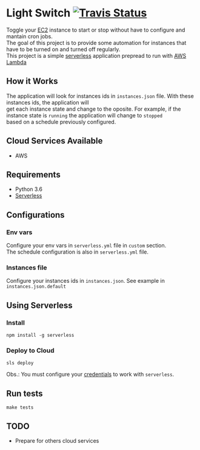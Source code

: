 # Light Switch <a href="https://travis-ci.org/lohanbodevan/light-switch"><img alt="Travis Status" src="https://travis-ci.org/lohanbodevan/light-switch.svg?branch=master"></a>
Toggle your [EC2](https://aws.amazon.com/ec2/) instance to start or stop without have to configure and mantain cron jobs.  
The goal of this project is to provide some automation for instances that have to be turned on and turned off regularly.  
This project is a simple [serverless](https://en.wikipedia.org/wiki/Serverless_computing) application prepread to run with [AWS Lambda](https://aws.amazon.com//lambda)  

## How it Works
The application will look for instances ids in `instances.json` file. With these instances ids, the application will  
get each instance state and change to the oposite. For example, if the instance state is `running` the application will change to `stopped`  
based on a schedule previously configured.

## Cloud Services Available
* AWS

## Requirements
* Python 3.6
* [Serverless](https://serverless.com/)

## Configurations
### Env vars
Configure your env vars in `serverless.yml` file in `custom` section.  
The schedule configuration is also in `serverless.yml` file.

### Instances file
Configure your instances ids in `instances.json`. See example in `instances.json.default`

## Using Serverless
### Install
```
npm install -g serverless
```

### Deploy to Cloud
```
sls deploy
```

Obs.: You must configure your [credentials](http://docs.aws.amazon.com/cli/latest/topic/config-vars.html) to work with `serverless`.

## Run tests
```
make tests
```

## TODO
* Prepare for others cloud services
